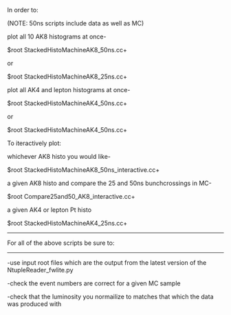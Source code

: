In order to:

(NOTE: 50ns scripts include data as well as MC)

plot all 10 AK8 histograms at once-

$root StackedHistoMachineAK8_50ns.cc+

or

$root StackedHistoMachineAK8_25ns.cc+ 

plot all AK4 and lepton histograms at once-

$root StackedHistoMachineAK4_50ns.cc+

or

$root StackedHistoMachineAK4_50ns.cc+



To iteractively plot:

whichever AK8 histo you would like-

$root StackedHistoMachineAK8_50ns_interactive.cc+

a given AK8 histo and compare the 25 and 50ns bunchcrossings in MC-

$root Compare25and50_AK8_interactive.cc+

a given AK4 or lepton Pt histo

$root StackedHistoMachineAK4_25ns.cc+



****************************************
For all of the above scripts be sure to:
****************************************
-use input root files which are the output from the latest version of the NtupleReader_fwlite.py 

-check the event numbers are correct for a given MC sample

-check that the luminosity you normailize to matches that which the data was produced with
